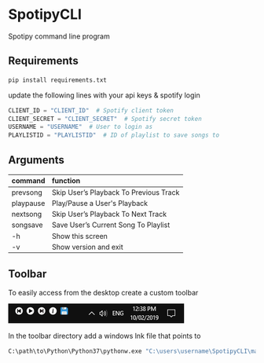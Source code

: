 # SpotipyCLI

Spotipy command line program

## Requirements

```sh
pip install requirements.txt
```

update the following lines with your api keys & spotify login

```python
CLIENT_ID = "CLIENT_ID"  # Spotify client token
CLIENT_SECRET = "CLIENT_SECRET"  # Spotify secret token
USERNAME = "USERNAME"  # User to login as
PLAYLISTID = "PLAYLISTID"  # ID of playlist to save songs to
```

## Arguments

| command       | function                               |
| ------------- |:---------------------------------------|
| prevsong      | Skip User’s Playback To Previous Track |
| playpause     | Play/Pause a User's Playback           |
| nextsong      | Skip User’s Playback To Next Track     |
| songsave      | Save User’s Current Song To Playlist   |
| -h            | Show this screen                       |
| -v            | Show version and exit                  |

## Toolbar

To easily access from the desktop create a custom toolbar

![alt text](Toolbar.png)

In the toolbar directory add a windows lnk file that points to

```bash
C:\path\to\Python\Python37\pythonw.exe "C:\users\username\SpotipyCLI\main.pyw" prevsong
```